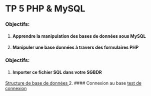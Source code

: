 # TP 5 PHP & MySQL

### Objectifs:

 1. #### Apprendre la manipulation des bases de données sous MySQL
 2. #### Manipuler une base données à travers des formulaires **PHP**

### Objectifs:
 1. #### Importer ce fichier **SQL** dans votre SGBDR
 [Structure de base de données ](https://github.com/aminelch/learnPHP/blob/master/TP5/tp5.sql) 
 2. #### Connexion au base 
 [test de connexion ](https://github.com/aminelch/learnPHP/blob/master/TP5/connexion.php) 
 
